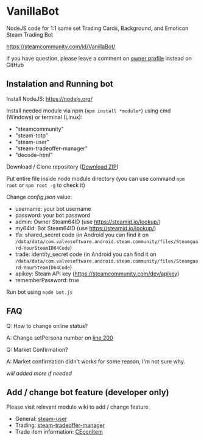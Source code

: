 # VanillaBot
NodeJS code for 1:1 same set Trading Cards, Background, and Emoticon Steam Trading Bot

https://steamcommunity.com/id/VanillaBot/

If you have question, please leave a comment on [owner profile](https://steamcommunity.com/profiles/76561198078744223) instead on GitHub

## Instalation and Running bot

Install NodeJS: https://nodejs.org/

Install needed module via npm (`npm install *module*`) using cmd (Windows) or terminal (Linux):
- "steamcommunity"
- "steam-totp"
- "steam-user"
- "steam-tradeoffer-manager"
- "decode-html"

Download / Clone repository ([Download ZIP](https://github.com/Vanilla72/VanillaBot/archive/master.zip))

Put entire file inside node module directory (you can use command `npm root` or `npm root -g` to check it)

Change *config.json* value:
- username: your bot username
- password: your bot password
- admin: Owner Steam64ID (use https://steamid.io/lookup/)
- my64id: Bot Steam64ID (use https://steamid.io/lookup/)
- tfa: shared_secret code (in Android you can find it on `/data/data/com.valvesoftware.android.steam.community/files/Steamguard-YourSteamID64Code`)
- trade: identity_secret code (in Android you can find it on `/data/data/com.valvesoftware.android.steam.community/files/Steamguard-YourSteamID64Code`)
- apikey: Steam API key (https://steamcommunity.com/dev/apikey)
- rememberPassword: true

Run bot using `node bot.js`

## FAQ

Q: How to change online status?

A: Change setPersona number on [line 200](https://github.com/Vanilla72/VanillaBot/blob/master/bot.js#L200)

Q: Market Confirmation?

A: Market confirmation didn't works for some reason, I'm not sure why.

*will added more if needed*

## Add / change bot feature (developer only)

Please visit relevant module wiki to add / change feature

- General: [steam-user](https://github.com/DoctorMcKay/node-steam-user/blob/master/README.md#contents)
- Trading: [steam-tradeoffer-manager](https://github.com/DoctorMcKay/node-steam-tradeoffer-manager/wiki/TradeOffer#table-of-contents)
- Trade item information: [CEconItem](https://github.com/DoctorMcKay/node-steamcommunity/wiki/CEconItem)
